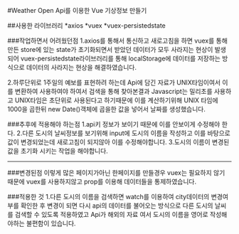 #Weather Open Api를 이용한 Vue 기상정보 만들기

##사용한 라이브러리
*axios
*vuex
*vuex-persistedstate

###작업하면서 어려웠던점
1.axios를 통해서 통신하고 새로고침을 하면 vuex를 통해 만든 store에 있는 state가 초기화되면서 받았던 데이터가 모두 사라지는 현상이 발생되어
vuex-persistedstate라이브러리를 통해 localStorage에 데이터를 저장하는 방식으로 데이터의 사라지는 현상을 해결하였습니다.

2.하루단위로 1주일의 예보를 표현하려 하는데 Api에 담긴 자료가 UNIX타임이여서 이를 변환하여 사용하여야 하여서 검색을 통해 찾아본결과
Javascript는 밀리초를 사용하고 UNIX타임은 초단위로 사용된다고 하기때문에 이를 계산하기위해 UNIX 타임에 1000을 곱한뒤 new Date()객체에 곱을한 값을 
넣어서 날짜를 생성했습니다.

###추후에 적용해야 하는점
1.api키 정보가 보이기 때문에 이를 안보이게 수정해야 한다.
2.다른 도시의 날씨정보를 보기위해 input에 도시의 이름을 작성하고 이를 바탕으로 값이 변경되었는데 새로고침이 되지않아
이를 수정해야합니다.
3.도시의 이름이 변경된 값을 초기화 시키는 작업을 해야합니다.

---

###변경된점
이렇게 많은 페이지가아닌 한페이지를 만들경우 vuex는 필요하지 않기 때문에 vuex를 사용하지않고 
prop를 이용해 데이터들을 통제하였습니다.

###적용한 것
1.다른 도시의 이름을 검색하면 watch를 이용하여 city데이터의 변경여부를 확인한 후 변경이 되면 다시 api의 데이터를 불어오는 방식으로
다른 도시의 날씨를 검색할 수 있도록 적용하였고 Api가 해외의 자료 여서 도시의 이름을 영어로 작성해야하는 불편함이 있습니다.